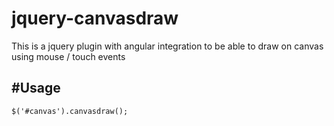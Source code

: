 # jquery-canvasdraw
This is a jquery plugin with angular integration to be able to draw on canvas using mouse / touch events

#Usage
------

```
$('#canvas').canvasdraw();
```

